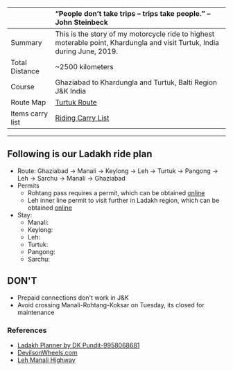 | | “People don’t take trips – trips take people.” – John Steinbeck|
| :--- | :--- |
| Summary | This is the story of my motorcycle ride to highest moterable point, Khardungla and visit Turtuk, India during June, 2019.|
| Total Distance | ~2500 kilometers |
| Course | Ghaziabad to Khardungla and Turtuk, Balti Region J&K India |
| Route Map | [Turtuk Route](route.md)|
| Items carry list | [Riding Carry List](carry-list.md)|

---

## Following is our Ladakh ride plan
* Route: Ghaziabad -> Manali -> Keylong -> Leh -> Turtuk -> Pangong -> Leh -> Sarchu -> Manali -> Ghaziabad 
* Permits
	* Rohtang pass requires a permit, which can be obtained [online](https://rohtangpermits.nic.in)
	* Leh inner line permit to visit further in Ladakh region, which can be obtained [online](http://www.lahdclehpermit.in)
* Stay:
	* Manali:
	* Keylong:
	* Leh:
	* Turtuk:
	* Pangong:
	* Sarchu:
	
## DON'T
* Prepaid connections don't work in J&K
* Avoid crossing Manali-Rohtang-Koksar on Tuesday, its closed for maintenance

### References
* [Ladakh Planner by DK Pundit-9958068681](dk-pandit-guidance.md)
* [DevilsonWheels.com](http://devilonwheels.com)
* [Leh Manali Highway](https://en.wikipedia.org/wiki/Leh%E2%80%93Manali_Highway)